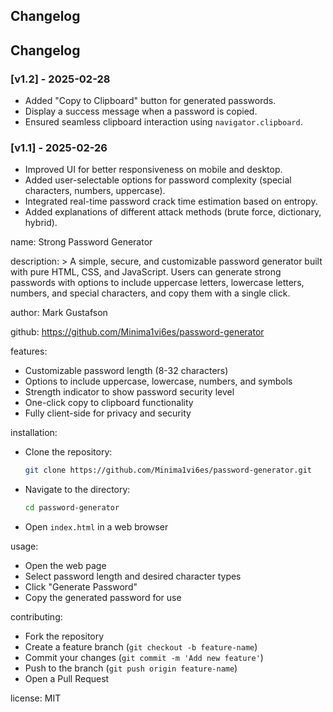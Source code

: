 ## Changelog

## Changelog

### [v1.2] - 2025-02-28
- Added "Copy to Clipboard" button for generated passwords.
- Display a success message when a password is copied.
- Ensured seamless clipboard interaction using `navigator.clipboard`.

### [v1.1] - 2025-02-26
- Improved UI for better responsiveness on mobile and desktop.
- Added user-selectable options for password complexity (special characters, numbers, uppercase).
- Integrated real-time password crack time estimation based on entropy.
- Added explanations of different attack methods (brute force, dictionary, hybrid).





name: Strong Password Generator

description: >
  A simple, secure, and customizable password generator built with pure HTML, CSS, and JavaScript. 
  Users can generate strong passwords with options to include uppercase letters, lowercase letters, numbers, 
  and special characters, and copy them with a single click.

author: Mark Gustafson

github: https://github.com/Minima1vi6es/password-generator

features:
  - Customizable password length (8-32 characters)
  - Options to include uppercase, lowercase, numbers, and symbols
  - Strength indicator to show password security level
  - One-click copy to clipboard functionality
  - Fully client-side for privacy and security

installation:
  - Clone the repository:
    ```sh
    git clone https://github.com/Minima1vi6es/password-generator.git
    ```
  - Navigate to the directory:
    ```sh
    cd password-generator
    ```
  - Open `index.html` in a web browser

usage:
  - Open the web page
  - Select password length and desired character types
  - Click "Generate Password"
  - Copy the generated password for use

contributing:
  - Fork the repository
  - Create a feature branch (`git checkout -b feature-name`)
  - Commit your changes (`git commit -m 'Add new feature'`)
  - Push to the branch (`git push origin feature-name`)
  - Open a Pull Request

license: MIT
